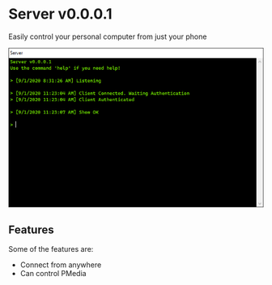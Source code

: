 # Server v0.0.0.1

Easily control your personal computer from just your phone

![Server](/images/Server.jpg)

## Features

Some of the features are:

* Connect from anywhere
* Can control PMedia